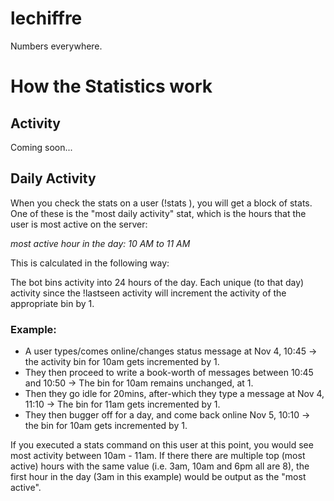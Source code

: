 # lechiffre
Numbers everywhere.

# How the Statistics work

## Activity

Coming soon...

## Daily Activity

When you check the stats on a user (!stats <username>), you will get a block of stats. One of these is the "most daily activity" stat, which is
the hours that the user is most active on the server:

*most active hour in the day:  10 AM to 11 AM*

This is calculated in the following way:

The bot bins activity into 24 hours of the day. Each unique (to that day) activity since the !lastseen activity will increment the activity of the appropriate bin by 1.

### Example:

- A user types/comes online/changes status message at Nov 4, 10:45 -> the activity bin for 10am gets incremented by 1.
- They then proceed to write a book-worth of messages between 10:45 and 10:50 -> The bin for 10am remains unchanged, at 1.
- Then they go idle for 20mins, after-which they type a message at Nov 4, 11:10 -> The bin for 11am gets incremented by 1.
- They then bugger off for a day, and come back online Nov 5, 10:10 -> the bin for 10am gets incremented by 1.

If you executed a stats command on this user at this point, you would see most activity between 10am - 11am.
If there there are multiple top (most active) hours with the same value (i.e.  3am, 10am and 6pm all are 8), the first hour in the day (3am in this example) would be output as the "most active".
